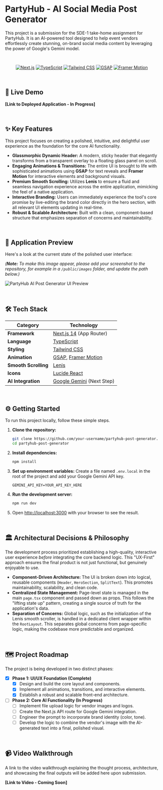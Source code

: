 # PartyHub - AI Social Media Post Generator

This project is a submission for the SDE-1 take-home assignment for PartyHub. It is an AI-powered tool designed to help event vendors effortlessly create stunning, on-brand social media content by leveraging the power of Google's Gemini model.

<br/>

<div align="center">

[![Next.js](https://img.shields.io/badge/Next.js-000000?style=for-the-badge&logo=nextdotjs&logoColor=white)](https://nextjs.org/)
[![TypeScript](https://img.shields.io/badge/TypeScript-3178C6?style=for-the-badge&logo=typescript&logoColor=white)](https://www.typescriptlang.org/)
[![Tailwind CSS](https://img.shields.io/badge/Tailwind_CSS-38B2AC?style=for-the-badge&logo=tailwind-css&logoColor=white)](https://tailwindcss.com/)
[![GSAP](https://img.shields.io/badge/GSAP-88CE02?style=for-the-badge&logo=greensock&logoColor=white)](https://gsap.com/)
[![Framer Motion](https://img.shields.io/badge/Framer_Motion-0055FF?style=for-the-badge&logo=framer&logoColor=white)](https://www.framer.com/motion/)

</div>

<br/>

## 🚀 Live Demo

**[Link to Deployed Application - In Progress]**

<br/>

## ✨ Key Features

This project focuses on creating a polished, intuitive, and delightful user experience as the foundation for the core AI functionality.

*   **Glassmorphic Dynamic Header:** A modern, sticky header that elegantly transforms from a transparent overlay to a floating glass panel on scroll.
*   **Engaging Animations & Transitions:** The entire UI is brought to life with sophisticated animations using **GSAP** for text reveals and **Framer Motion** for interactive elements and background visuals.
*   **Premium Smooth Scrolling:** Utilizes **Lenis** to ensure a fluid and seamless navigation experience across the entire application, mimicking the feel of a native application.
*   **Interactive Branding:** Users can immediately experience the tool's core promise by live-editing the brand color directly in the hero section, with all relevant UI elements updating in real-time.
*   **Robust & Scalable Architecture:** Built with a clean, component-based structure that emphasizes separation of concerns and maintainability.

<br/>

## 📸 Application Preview

Here's a look at the current state of the polished user interface:

*(**Note:** To make this image appear, please add your screenshot to the repository, for example in a `/public/images` folder, and update the path below.)*

![PartyHub AI Post Generator UI Preview](./public/images/app-preview.png)

<br/>

## 🛠️ Tech Stack

| Category            | Technology                                                              |
| ------------------- | ----------------------------------------------------------------------- |
| **Framework**       | [Next.js 14](https://nextjs.org/) (App Router)                          |
| **Language**        | [TypeScript](https://www.typescriptlang.org/)                           |
| **Styling**         | [Tailwind CSS](https://tailwindcss.com/)                                |
| **Animation**       | [GSAP](https://gsap.com/), [Framer Motion](https://www.framer.com/motion/) |
| **Smooth Scrolling**| [Lenis](https://lenis.studiofreight.com/)                               |
| **Icons**           | [Lucide React](https://lucide.dev/)                                     |
| **AI Integration**  | [Google Gemini](https://ai.google.dev/) (Next Step)                     |

<br/>

## ⚙️ Getting Started

To run this project locally, follow these simple steps.

1.  **Clone the repository:**
    ```bash
    git clone https://github.com/your-username/partyhub-post-generator.git
    cd partyhub-post-generator
    ```

2.  **Install dependencies:**
    ```bash
    npm install
    ```

3.  **Set up environment variables:**
    Create a file named `.env.local` in the root of the project and add your Google Gemini API key.
    ```
    GEMINI_API_KEY=YOUR_API_KEY_HERE
    ```

4.  **Run the development server:**
    ```bash
    npm run dev
    ```

5.  Open [http://localhost:3000](http://localhost:3000) with your browser to see the result.

<br/>

## 🏛️ Architectural Decisions & Philosophy

The development process prioritized establishing a high-quality, interactive user experience *before* integrating the core backend logic. This "UX-First" approach ensures the final product is not just functional, but genuinely enjoyable to use.

*   **Component-Driven Architecture:** The UI is broken down into logical, reusable components (`Header`, `HeroSection`, `SplitText`). This promotes maintainability, scalability, and clean code.
*   **Centralized State Management:** Page-level state is managed in the main `page.tsx` component and passed down as props. This follows the "lifting state up" pattern, creating a single source of truth for the application's data.
*   **Separation of Concerns:** Global logic, such as the initialization of the Lenis smooth scroller, is handled in a dedicated client wrapper within the `RootLayout`. This separates global concerns from page-specific logic, making the codebase more predictable and organized.

<br/>

## 🗺️ Project Roadmap

The project is being developed in two distinct phases:

-   [x] **Phase 1: UI/UX Foundation (Complete)**
    -   [x] Design and build the core layout and components.
    -   [x] Implement all animations, transitions, and interactive elements.
    -   [x] Establish a robust and scalable front-end architecture.

-   [ ] **Phase 2: Core AI Functionality (In Progress)**
    -   [ ] Implement file upload logic for vendor images and logos.
    -   [ ] Create the Next.js API route for Google Gemini integration.
    -   [ ] Engineer the prompt to incorporate brand identity (color, tone).
    -   [ ] Develop the logic to combine the vendor's image with the AI-generated text into a final, polished visual.

<br/>

## 📹 Video Walkthrough

A link to the video walkthrough explaining the thought process, architecture, and showcasing the final outputs will be added here upon submission.

**[Link to Video - Coming Soon]**
